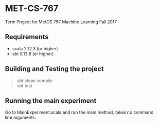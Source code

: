 # MET-CS-767

Term Project for MetCS 767 Machine Learning Fall 2017

## Requirements 
- scala 2.12.3 (or higher) 
- sbt 0.13.8 (or higher)

## Building and Testing the project 

> sbt clean compile \
> sbt test 

## Running the main experiment 

Go to MainExperiment.scala and run the main method, takes no command line arguments. 
